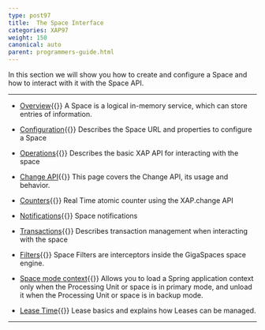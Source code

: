 ```yaml
---
type: post97
title:  The Space Interface
categories: XAP97
weight: 150
canonical: auto
parent: programmers-guide.html
---
```




In this section we will show you how to create and configure a Space and how to interact with it with the Space API.


<hr/>

- [Overview](./the-gigaspace-interface.html){{<wbr>}}
A Space is a logical in-memory service, which can store entries of information.

- [Configuration](./the-space-configuration.html){{<wbr>}}
Describes the Space URL and properties to configure a Space

- [Operations](./the-space-operations.html){{<wbr>}}
Describes the basic XAP API for interacting with the space

- [Change API](./change-api.html){{<wbr>}}
This page covers the Change API, its usage and behavior.

- [Counters](./the-space-counters.html){{<wbr>}}
Real Time atomic counter using the XAP.change API

- [Notifications](./the-space-notifications.html){{<wbr>}}
Space notifications

- [Transactions](./the-space-transactions.html){{<wbr>}}
Describes transaction management when interacting with the space

- [Filters](./the-space-filters.html){{<wbr>}}
Space Filters are interceptors inside the GigaSpaces space engine.

- [Space mode context](./space-mode-context-loader.html){{<wbr>}}
Allows you to load a Spring application context only when the Processing Unit or space is in primary mode, and unload it when the Processing Unit or space is in backup mode.

- [Lease Time](./leases-automatic-expiration.html){{<wbr>}}
Lease basics and explains how Leases can be managed.


<hr/>
